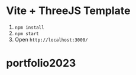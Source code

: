 # Vite + ThreeJS Template

1. `npm install`
2. `npm start`
3. Open `http://localhost:3000/`
# portfolio2023
